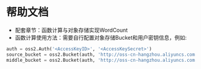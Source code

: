 # 帮助文档

- 配套章节：函数计算与对象存储实现WordCount
- 函数计算使用方法：需要自行配置对象存储Bucket和用户密钥信息，例如:
```python
auth = oss2.Auth('<AccessKeyID>', '<AccessKeySecret>')
source_bucket = oss2.Bucket(auth, 'http://oss-cn-hangzhou.aliyuncs.com', 'serverless-book-mr-origin')
middle_bucket = oss2.Bucket(auth, 'http://oss-cn-hangzhou.aliyuncs.com', 'serverless-book-mr-middle')
```
